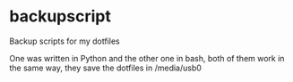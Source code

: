 # backupscript
Backup scripts for my dotfiles

One was written in Python and the other one in bash, both of them work in the same way, they save the dotfiles in /media/usb0

